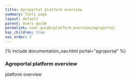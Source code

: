 ```yaml
---
title: Agroportal platform overview
summary: Tools page
layout: default
parent: Users guide
permalink: user_guide/platform_overview/agroportal
has_children: true
nav_order: 3
---
```


{% include documentation_nav.html portal="agroportal" %}

### Agroportal platform overview

platform overview